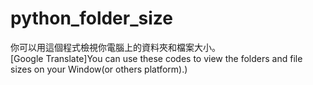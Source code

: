 # python_folder_size
你可以用這個程式檢視你電腦上的資料夾和檔案大小。<br>
[Google Translate]You can use these codes to view the folders and file sizes on your Window(or others platform).)
